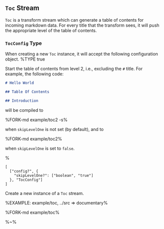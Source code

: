 ## `Toc` Stream

`Toc` is a transform stream which can generate a table of contents for incoming markdown data. For every title that the transform sees, it will push the appropriate level of the table of contents.

### `TocConfig` Type

When creating a new `Toc` instance, it will accept the following configuration object.
%TYPE true
<p name="skipLevelOne" type="boolean">
  <d>Start the table of contents from level 2, i.e., excluding the <code>#</code> title.</d>
  <e>For example, the following code:

```markdown
# Hello World

## Table Of Contents

## Introduction
```

will be compiled to

%FORK-md example/toc2 -s%

when `skipLevelOne` is not set (by default), and to

%FORK-md example/toc2%

when `skipLevelOne` is set to `false`.
  </e>
</p>
%

```## constructor => Toc
[
  ["config?", {
    "skipLevelOne?": ["boolean", "true"]
  }, "TocConfig"]
]
```

Create a new instance of a `Toc` stream.

%EXAMPLE: example/toc, ../src => documentary%

%FORK-md example/toc%

%~%
